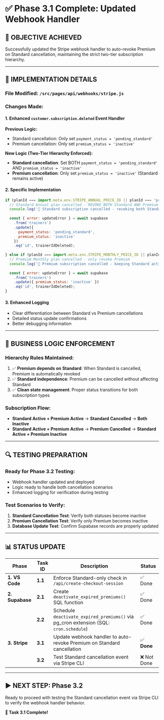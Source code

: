 # ✅ Phase 3.1 Complete: Updated Webhook Handler

## 🎯 **OBJECTIVE ACHIEVED**
Successfully updated the Stripe webhook handler to auto-revoke Premium on Standard cancellation, maintaining the strict two-tier subscription hierarchy.

---

## 🔧 **IMPLEMENTATION DETAILS**

### **File Modified**: `/src/pages/api/webhooks/stripe.js`

### **Changes Made**:

#### **1. Enhanced `customer.subscription.deleted` Event Handler**

**Previous Logic:**
- Standard cancellation: Only set `payment_status = 'pending_standard'`  
- Premium cancellation: Only set `premium_status = 'inactive'`

**New Logic (Two-Tier Hierarchy Enforced):**
- **Standard cancellation**: Set BOTH `payment_status = 'pending_standard'` AND `premium_status = 'inactive'`
- **Premium cancellation**: Only set `premium_status = 'inactive'` (Standard remains active)

#### **2. Specific Implementation**

```javascript
if (planId === import.meta.env.STRIPE_ANNUAL_PRICE_ID || planId === 'price_1RX0T2DEY1RddZfIATD9orLs') {
  // Standard Annual plan cancelled - REVOKE BOTH Standard AND Premium
  console.log('🚨 Standard subscription cancelled - revoking both Standard and Premium access');
  
  const { error: updateError } = await supabase
    .from('trainers')
    .update({ 
      payment_status: 'pending_standard',
      premium_status: 'inactive'
    })
    .eq('id', trainerIdDeleted);
    
} else if (planId === import.meta.env.STRIPE_MONTHLY_PRICE_ID || planId === 'price_1RX0QxDEY1RddZfIoRdn84vS') {
  // Premium Monthly plan cancelled - only revoke Premium
  console.log('🔄 Premium subscription cancelled - keeping Standard active');
  
  const { error: updateError } = await supabase
    .from('trainers')
    .update({ premium_status: 'inactive' })
    .eq('id', trainerIdDeleted);
}
```

#### **3. Enhanced Logging**
- Clear differentiation between Standard vs Premium cancellations
- Detailed status update confirmations
- Better debugging information

---

## 🎯 **BUSINESS LOGIC ENFORCEMENT**

### **Hierarchy Rules Maintained:**
1. ✅ **Premium depends on Standard**: When Standard is cancelled, Premium is automatically revoked
2. ✅ **Standard independence**: Premium can be cancelled without affecting Standard
3. ✅ **Clean state management**: Proper status transitions for both subscription types

### **Subscription Flow:**
- **Standard Active + Premium Active** → **Standard Cancelled** → **Both Inactive**
- **Standard Active + Premium Active** → **Premium Cancelled** → **Standard Active + Premium Inactive**

---

## 🔍 **TESTING PREPARATION**

### **Ready for Phase 3.2 Testing:**
- Webhook handler updated and deployed
- Logic ready to handle both cancellation scenarios
- Enhanced logging for verification during testing

### **Test Scenarios to Verify:**
1. **Standard Cancellation Test**: Verify both statuses become inactive
2. **Premium Cancellation Test**: Verify only Premium becomes inactive
3. **Database Update Test**: Confirm Supabase records are properly updated

---

## 📊 **STATUS UPDATE**

| Phase           | Task ID | Description                                                                            | Status     |
| --------------- | ------- | -------------------------------------------------------------------------------------- | ---------- |
| **1. VS Code**  | **1.1** | Enforce Standard-only check in `/api/create-checkout-session`                          | ✅ Done     |
| **2. Supabase** | **2.1** | Create `deactivate_expired_premiums()` SQL function                                    | ✅ Done     |
|                 | **2.2** | Schedule `deactivate_expired_premiums()` via pg\_cron extension (SQL: `cron.schedule`) | ✅ Done     |
| **3. Stripe**   | **3.1** | Update webhook handler to auto-revoke Premium on Standard cancellation                 | ✅ **Done** |
|                 | **3.2** | Test Standard cancellation event via Stripe CLI                                        | ❌ Not Done |

---

## ▶️ **NEXT STEP: Phase 3.2**
Ready to proceed with testing the Standard cancellation event via Stripe CLI to verify the webhook handler behavior.

**🎉 Task 3.1 Complete!**
